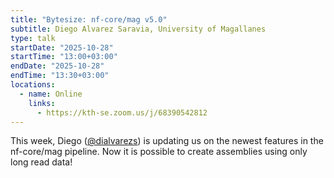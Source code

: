 ```yaml
---
title: "Bytesize: nf-core/mag v5.0"
subtitle: Diego Alvarez Saravia, University of Magallanes
type: talk
startDate: "2025-10-28"
startTime: "13:00+03:00"
endDate: "2025-10-28"
endTime: "13:30+03:00"
locations:
  - name: Online
    links:
      - https://kth-se.zoom.us/j/68390542812
---
```


This week, Diego ([@dialvarezs](https://github.com/dialvarezs)) is updating us on the newest features in the nf-core/mag pipeline. Now it is possible to create assemblies using only long read data!
